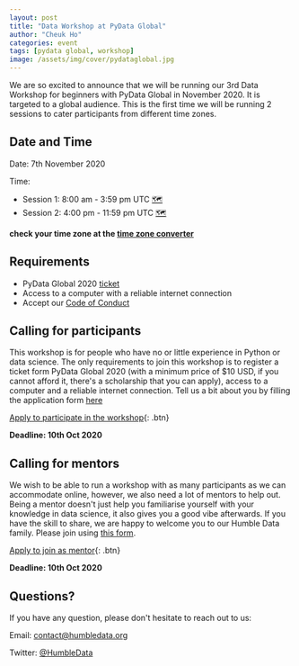 ```yaml
---
layout: post
title: "Data Workshop at PyData Global"
author: "Cheuk Ho"
categories: event
tags: [pydata global, workshop]
image: /assets/img/cover/pydataglobal.jpg
---
```


We are so excited to announce that we will be running our 3rd Data Workshop for beginners with PyData Global in November 2020. It is targeted to a global audience. This is the first time we will be running 2 sessions to cater participants from different time zones.

## Date and Time

Date: 7th November 2020

Time:

 - Session 1: 8:00 am - 3:59 pm UTC [🗺️](https://www.timeanddate.com/worldclock/fixedtime.html?msg=Humble+Data+Pydata+Global%3A+Session+1&iso=20201107T08&p1=1440&ah=7&am=59)
 - Session 2: 4:00 pm - 11:59 pm UTC [🗺️](https://www.timeanddate.com/worldclock/fixedtime.html?msg=Humble+Data+Pydata+Global%3A+Session+2&iso=20201107T16&p1=1440&ah=7&am=59)

**check your time zone at the [time zone converter](https://www.thetimezoneconverter.com/)**

## Requirements

- PyData Global 2020 [ticket](https://global.pydata.org/pages/tickets.html)
- Access to a computer with a reliable internet connection
- Accept our [Code of Conduct](https://humbledata.org/pages/coc.html)

## Calling for participants

This workshop is for people who have no or little experience in Python or data science. The only requirements to join this workshop is to register a ticket form PyData Global 2020 (with a minimum price of $10 USD, if you cannot afford it, there's a scholarship that you can apply), access to a computer and a reliable internet connection. Tell us a bit about you by filling the application form [here](https://forms.gle/YTxqHnpNyicM3s9x8)

[Apply to participate in the workshop](https://forms.gle/YTxqHnpNyicM3s9x8){: .btn}

**Deadline: 10th Oct 2020**

## Calling for mentors

We wish to be able to run a workshop with as many participants as we can accommodate online, however, we also need a lot of mentors to help out. Being a mentor doesn't just help you familiarise yourself with your knowledge in data science, it also gives you a good vibe afterwards. If you have the skill to share, we are happy to welcome you to our Humble Data family. Please join using [this form](https://forms.gle/ySaCbbhpDmmtZqci7).

[Apply to join as mentor](https://forms.gle/ySaCbbhpDmmtZqci7){: .btn}

**Deadline: 10th Oct 2020**

## Questions?

If you have any question, please don't hesitate to reach out to us:

Email: contact@humbledata.org

Twitter: [@HumbleData](https://twitter.com/HumbleData)
